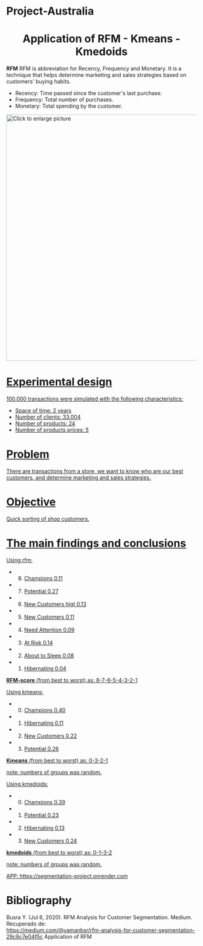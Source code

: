 # Project-Australia

# <center> Application of RFM - Kmeans - Kmedoids

**RFM** RFM is abbreviation for Recency, Frequency and Monetary. It is a technique that helps determine marketing and sales strategies based on customers' buying habits.

  * Recency: Time passed since the customer's last purchase.
  * Frequency: Total number of purchases.
  * Monetary:  Total spending by the customer.

<a href="https://drive.google.com/uc?export=view&id=1reVlQHim8OTvoKDjDj68ktt3b-Rg_Upl"><img src="https://drive.google.com/uc?export=view&id=1reVlQHim8OTvoKDjDj68ktt3b-Rg_Upl" style="width: 650px; max-width: 100%; height: auto" title="Click to enlarge picture"/>

# Experimental design

100,000 transactions were simulated with the following characteristics:

   * Space of time: 2 years
   * Number of clients: 33.004
   * Number of products: 24
   * Number of products prices: 5

# Problem

There are transactions from a store, we want to know who are our best customers, and determine marketing and sales strategies.

# Objective

Quick sorting of shop customers.

# The main findings and conclusions

Using rfm:

- 8. Champions                 0.11 <br>
- 7. Potential                 0.27 <br>
- 6. New Customers higt        0.13 <br>
- 5. New Customers             0.11 <br>
- 4. Need Attention            0.09 <br>
- 3. At Risk                   0.14 <br>
- 2. About to Sleep            0.08 <br>
- 1. Hibernating               0.04 <br>

**RFM-score** (from best to worst) as: 8-7-6-5-4-3-2-1

Using kmeans:

- 0. Champions         0.40 <br>
- 1. Hibernating       0.11 <br>
- 2. New Customers     0.22 <br>
- 3. Potential         0.26 <br>

**Kmeans** (from best to worst) as: 0-3-2-1

note: numbers of groups was random.

Using kmedoids:

- 0. Champions         0.39 <br>
- 1. Potential         0.23 <br>
- 2. Hibernating       0.13 <br>
- 3. New Customers     0.24 <br>

**kmedoids** (from best to worst) as: 0-1-3-2

note: numbers of groups was random.

APP: https://segmentation-project.onrender.com

# Bibliography

Busra Y. (Jul 6, 2020). RFM Analysis for Customer Segmentation. Medium. Recuperado de:  
https://medium.com/@yamanbsr/rfm-analysis-for-customer-segmentation-29c8c7e04f5c
Application of RFM